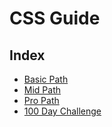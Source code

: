 # CSS Guide

## Index 
- [Basic Path](basic-path)
- [Mid Path](mid-path)
- [Pro Path](pro-path)
- [100 Day Challenge](css-100-challenge)
